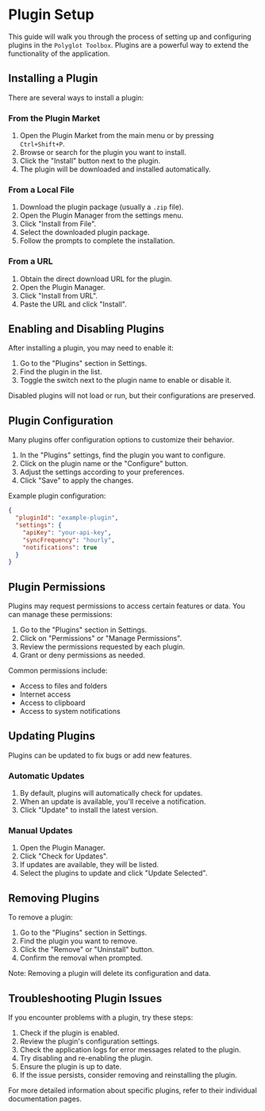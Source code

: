 # Plugin Setup

This guide will walk you through the process of setting up and configuring plugins in the `Polyglot Toolbox`. Plugins are a powerful way to extend the functionality of the application.

## Installing a Plugin

There are several ways to install a plugin:

### From the Plugin Market

1. Open the Plugin Market from the main menu or by pressing `Ctrl+Shift+P`.
2. Browse or search for the plugin you want to install.
3. Click the "Install" button next to the plugin.
4. The plugin will be downloaded and installed automatically.

### From a Local File

1. Download the plugin package (usually a `.zip` file).
2. Open the Plugin Manager from the settings menu.
3. Click "Install from File".
4. Select the downloaded plugin package.
5. Follow the prompts to complete the installation.

### From a URL

1. Obtain the direct download URL for the plugin.
2. Open the Plugin Manager.
3. Click "Install from URL".
4. Paste the URL and click "Install".

## Enabling and Disabling Plugins

After installing a plugin, you may need to enable it:

1. Go to the "Plugins" section in Settings.
2. Find the plugin in the list.
3. Toggle the switch next to the plugin name to enable or disable it.

Disabled plugins will not load or run, but their configurations are preserved.

## Plugin Configuration

Many plugins offer configuration options to customize their behavior.

1. In the "Plugins" settings, find the plugin you want to configure.
2. Click on the plugin name or the "Configure" button.
3. Adjust the settings according to your preferences.
4. Click "Save" to apply the changes.

Example plugin configuration:
```json
{
  "pluginId": "example-plugin",
  "settings": {
    "apiKey": "your-api-key",
    "syncFrequency": "hourly",
    "notifications": true
  }
}
```

## Plugin Permissions

Plugins may request permissions to access certain features or data. You can manage these permissions:

1. Go to the "Plugins" section in Settings.
2. Click on "Permissions" or "Manage Permissions".
3. Review the permissions requested by each plugin.
4. Grant or deny permissions as needed.

Common permissions include:
- Access to files and folders
- Internet access
- Access to clipboard
- Access to system notifications

## Updating Plugins

Plugins can be updated to fix bugs or add new features.

### Automatic Updates

1. By default, plugins will automatically check for updates.
2. When an update is available, you'll receive a notification.
3. Click "Update" to install the latest version.

### Manual Updates

1. Open the Plugin Manager.
2. Click "Check for Updates".
3. If updates are available, they will be listed.
4. Select the plugins to update and click "Update Selected".

## Removing Plugins

To remove a plugin:

1. Go to the "Plugins" section in Settings.
2. Find the plugin you want to remove.
3. Click the "Remove" or "Uninstall" button.
4. Confirm the removal when prompted.

Note: Removing a plugin will delete its configuration and data.

## Troubleshooting Plugin Issues

If you encounter problems with a plugin, try these steps:

1. Check if the plugin is enabled.
2. Review the plugin's configuration settings.
3. Check the application logs for error messages related to the plugin.
4. Try disabling and re-enabling the plugin.
5. Ensure the plugin is up to date.
6. If the issue persists, consider removing and reinstalling the plugin.

For more detailed information about specific plugins, refer to their individual documentation pages.